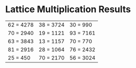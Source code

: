 # Lattice Multiplication Results

|   |   |   |
|---|---|---|
| 62 = 4278 | 38 = 3724 | 30 = 990 |
| 70 = 2940 | 19 = 1121 | 93 = 7161 |
| 63 = 3843 | 13 = 1157 | 70 = 770 |
| 81 = 2916 | 28 = 1064 | 76 = 2432 |
| 25 = 450 | 70 = 2170 | 56 = 3024 |
